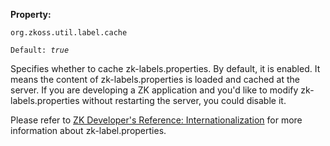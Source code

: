 **Property:**

`org.zkoss.util.label.cache`

`Default: `<i>`true`</i>

Specifies whether to cache zk-labels.properties. By default, it is
enabled. It means the content of zk-labels.properties is loaded and
cached at the server. If you are developing a ZK application and you'd
like to modify zk-labels.properties without restarting the server, you
could disable it.

Please refer to [ZK Developer's Reference:
Internationalization](ZK_Developer's_Reference/Internationalization/Labels)
for more information about zk-label.properties.
